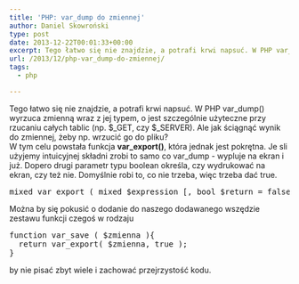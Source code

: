 ```yaml
---
title: 'PHP: var_dump do zmiennej'
author: Daniel Skowroński
type: post
date: 2013-12-22T00:01:33+00:00
excerpt: Tego łatwo się nie znajdzie, a potrafi krwi napsuć. W PHP var_dump() wyrzuca zmienną wraz z jej typem, o jest szczególnie użyteczne przy rzucaniu całych tablic (np. $_GET, czy $_SERVER). Ale jak ściągnąć wynik do zmiennej, żeby np. wrzucić go do pliku?
url: /2013/12/php-var_dump-do-zmiennej/
tags:
  - php

---
```

Tego łatwo się nie znajdzie, a potrafi krwi napsuć. W PHP var\_dump() wyrzuca zmienną wraz z jej typem, o jest szczególnie użyteczne przy rzucaniu całych tablic (np. $\_GET, czy $_SERVER). Ale jak ściągnąć wynik do zmiennej, żeby np. wrzucić go do pliku?  
W tym celu powstała funkcja **var_export()**, która jednak jest pokrętna. Je sli użyjemy intuicyjnej składni zrobi to samo co var_dump - wypluje na ekran i już. Dopero drugi parametr typu boolean określa, czy wydrukować na ekran, czy też nie. Domyślnie robi to, co nie trzeba, więc trzeba dać true.

<pre class="lang:default EnlighterJSRAW " title="definicja var_export()" >mixed var_export ( mixed $expression [, bool $return = false ] )</pre>

Można by się pokusić o dodanie do naszego dodawanego wszędzie zestawu funkcji czegoś w rodzaju 

<pre class="lang:default EnlighterJSRAW " >function var_save ( $zmienna ){
  return var_export( $zmienna, true );
}</pre>

by nie pisać zbyt wiele i zachować przejrzystość kodu.